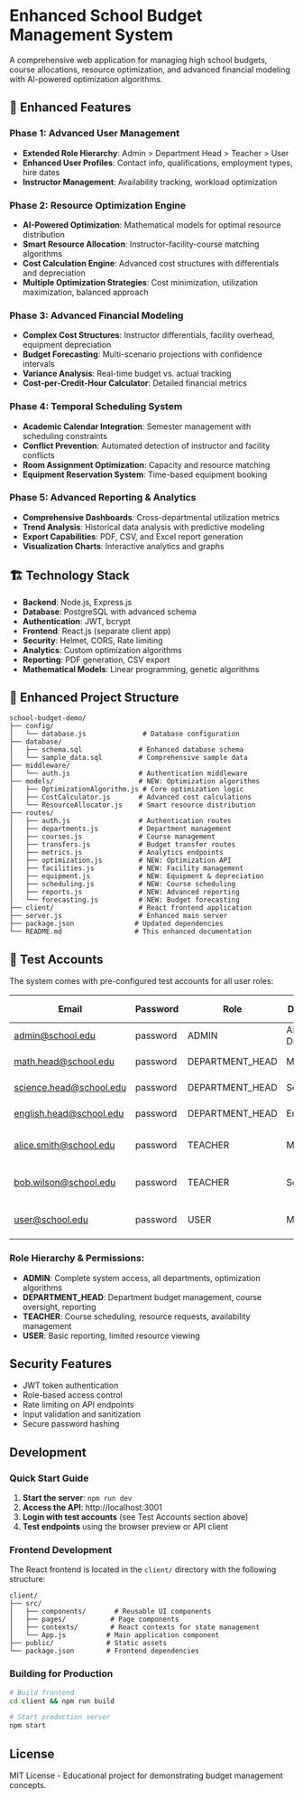 # Enhanced School Budget Management System

A comprehensive web application for managing high school budgets, course allocations, resource optimization, and advanced financial modeling with AI-powered optimization algorithms.

## 🚀 Enhanced Features

### **Phase 1: Advanced User Management**
- **Extended Role Hierarchy**: Admin > Department Head > Teacher > User
- **Enhanced User Profiles**: Contact info, qualifications, employment types, hire dates
- **Instructor Management**: Availability tracking, workload optimization

### **Phase 2: Resource Optimization Engine**
- **AI-Powered Optimization**: Mathematical models for optimal resource distribution
- **Smart Resource Allocation**: Instructor-facility-course matching algorithms
- **Cost Calculation Engine**: Advanced cost structures with differentials and depreciation
- **Multiple Optimization Strategies**: Cost minimization, utilization maximization, balanced approach

### **Phase 3: Advanced Financial Modeling**
- **Complex Cost Structures**: Instructor differentials, facility overhead, equipment depreciation
- **Budget Forecasting**: Multi-scenario projections with confidence intervals
- **Variance Analysis**: Real-time budget vs. actual tracking
- **Cost-per-Credit-Hour Calculator**: Detailed financial metrics

### **Phase 4: Temporal Scheduling System**
- **Academic Calendar Integration**: Semester management with scheduling constraints
- **Conflict Prevention**: Automated detection of instructor and facility conflicts
- **Room Assignment Optimization**: Capacity and resource matching
- **Equipment Reservation System**: Time-based equipment booking

### **Phase 5: Advanced Reporting & Analytics**
- **Comprehensive Dashboards**: Cross-departmental utilization metrics
- **Trend Analysis**: Historical data analysis with predictive modeling
- **Export Capabilities**: PDF, CSV, and Excel report generation
- **Visualization Charts**: Interactive analytics and graphs

## 🏗️ Technology Stack

- **Backend**: Node.js, Express.js
- **Database**: PostgreSQL with advanced schema
- **Authentication**: JWT, bcrypt
- **Frontend**: React.js (separate client app)
- **Security**: Helmet, CORS, Rate limiting
- **Analytics**: Custom optimization algorithms
- **Reporting**: PDF generation, CSV export
- **Mathematical Models**: Linear programming, genetic algorithms

## 📁 Enhanced Project Structure

```
school-budget-demo/
├── config/
│   └── database.js              # Database configuration
├── database/
│   ├── schema.sql              # Enhanced database schema
│   └── sample_data.sql         # Comprehensive sample data
├── middleware/
│   └── auth.js                 # Authentication middleware
├── models/                     # NEW: Optimization algorithms
│   ├── OptimizationAlgorithm.js # Core optimization logic
│   ├── CostCalculator.js       # Advanced cost calculations
│   └── ResourceAllocator.js    # Smart resource distribution
├── routes/
│   ├── auth.js                 # Authentication routes
│   ├── departments.js          # Department management
│   ├── courses.js              # Course management
│   ├── transfers.js            # Budget transfer routes
│   ├── metrics.js              # Analytics endpoints
│   ├── optimization.js         # NEW: Optimization API
│   ├── facilities.js           # NEW: Facility management
│   ├── equipment.js            # NEW: Equipment & depreciation
│   ├── scheduling.js           # NEW: Course scheduling
│   ├── reports.js              # NEW: Advanced reporting
│   └── forecasting.js          # NEW: Budget forecasting
├── client/                     # React frontend application
├── server.js                   # Enhanced main server
├── package.json               # Updated dependencies
└── README.md                  # This enhanced documentation
```

## 🔑 Test Accounts

The system comes with pre-configured test accounts for all user roles:

| Email | Password | Role | Department | Access Level |
|-------|----------|------|------------|--------------|
| admin@school.edu | password | ADMIN | All Departments | Full system access |
| math.head@school.edu | password | DEPARTMENT_HEAD | Mathematics | Department management |
| science.head@school.edu | password | DEPARTMENT_HEAD | Science | Department management |
| english.head@school.edu | password | DEPARTMENT_HEAD | English | Department management |
| alice.smith@school.edu | password | TEACHER | Mathematics | Course scheduling & resources |
| bob.wilson@school.edu | password | TEACHER | Science | Course scheduling & resources |
| user@school.edu | password | USER | Mathematics | Basic access & reporting |

### Role Hierarchy & Permissions:
- **ADMIN**: Complete system access, all departments, optimization algorithms
- **DEPARTMENT_HEAD**: Department budget management, course oversight, reporting
- **TEACHER**: Course scheduling, resource requests, availability management
- **USER**: Basic reporting, limited resource viewing

## Security Features
- JWT token authentication
- Role-based access control
- Rate limiting on API endpoints
- Input validation and sanitization
- Secure password hashing

## Development

### Quick Start Guide

1. **Start the server**: `npm run dev`
2. **Access the API**: http://localhost:3001
3. **Login with test accounts** (see Test Accounts section above)
4. **Test endpoints** using the browser preview or API client

### Frontend Development

The React frontend is located in the `client/` directory with the following structure:

```
client/
├── src/
│   ├── components/       # Reusable UI components
│   ├── pages/           # Page components
│   ├── contexts/        # React contexts for state management
│   └── App.js          # Main application component
├── public/             # Static assets
└── package.json        # Frontend dependencies
```

### Building for Production
```bash
# Build frontend
cd client && npm run build

# Start production server
npm start
```

## License
MIT License - Educational project for demonstrating budget management concepts.